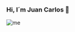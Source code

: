 ### Hi, I´m Juan Carlos :taco:

![me](https://media-exp1.licdn.com/dms/image/C4E16AQFUe8l2mETEmA/profile-displaybackgroundimage-shrink_350_1400/0/1561136125332?e=1628121600&v=beta&t=eTDR_Bh0TKFpHh10mWglkHAK9PXqFmZS7z57cy66dic)
